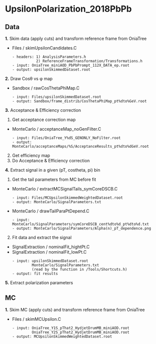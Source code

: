 # UpsilonPolarization_2018PbPb
	
## Data 

**1.**	Skim data (apply cuts) and transform reference frame from OniaTree <br>
  - Files / skimUpsilonCandidates.C
    ```
    - headers: 1) AnalysisParameters.h
               2) ReferenceFrameTransformation/Transformations.h
    - input: OniaTree_miniAOD_PbPbPrompt_112X_DATA_ep.root 
    - output: upsilonSkimmedDataset.root
    ```
    
**2.** 	Draw Cos&theta; vs &phi; map   <br>
  - Sandbox / rawCosThetaPhiMap.C
    ```
    - input: Files/upsilonSkimmedDataset.root
    - output: Sandbox/frame_distrib/CosThetaPhiMap_pt%dto%GeV.root
    ```
    
**3.** Acceptance & Efficiency correction 
1) Get acceptance correction map
  - MonteCarlo / acceptanceMap_noGenFilter.C
    ```
    - input: Files/OniaTree_Y%dS_GENONLY_NoFilter.root
    - output: MonteCarlo/acceptanceMaps/%S/AcceptanceResults_pt%dto%dGeV.root 
    ```
2) Get efficiency map
3) Do Acceptance & Efficiency correction
   
**4.** 	Extract signal in a given (pT, costheta, pi) bin  <br>
1) Get the tail parameters from MC before fit  
  - MonteCarlo / extractMCSignalTails_symCoreDSCB.C
    ```
    - input: Files/MCUpsilonSkimmedWeightedDataset.root
    - output: MonteCarlo/SignalParameters.txt
    ```
  - MonteCarlo / drawTailParaPtDepend.C
    ```
    - input: MonteCarlo/SignalParameters/symCoreDSCB_cent%dto%d_pt%dto%d.txt
    - output: MonteCarlo/SignalParameters/Alpha(n)_pT_dependence.png
    ``` 
2) Fit data and extract the signal
  - SignalExtraction / nominalFit_hightPt.C <br>
  - SignalExtraction / nominalFit_lowPt.C <br>
    ```
    - input: upsilonSkimmedDataset.root
             MonteCarlo/SignalParameters.txt 
             (read by the function in /Tools/Shortcuts.h)
    - output: fit results
    ```
    
**5.**  Extract polarization parameters


## MC

**1.** Skim MC (apply cuts) and transform reference frame from OniaTree  <br>
   - Files / skimMCUpsilon.C
     ```
     - input: OniaTree_Y1S_pThat2_HydjetDrumMB_miniAOD.root
              OniaTree_Y2S_pThat2_HydjetDrumMB_miniAOD.root
     - output: MCUpsilonSkimmedWeightedDataset.root
     ```



